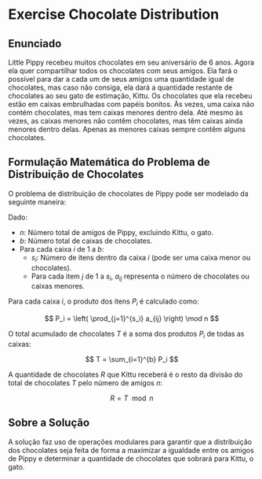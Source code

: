 # Exercise Chocolate Distribution

## Enunciado

Little Pippy recebeu muitos chocolates em seu aniversário de 6 anos. Agora ela quer compartilhar todos os chocolates com seus amigos. Ela fará o possível para dar a cada um de seus amigos uma quantidade igual de chocolates, mas caso não consiga, ela dará a quantidade restante de chocolates ao seu gato de estimação, Kittu. Os chocolates que ela recebeu estão em caixas embrulhadas com papéis bonitos. Às vezes, uma caixa não contém chocolates, mas tem caixas menores dentro dela. Até mesmo às vezes, as caixas menores não contêm chocolates, mas têm caixas ainda menores dentro delas. Apenas as menores caixas sempre contêm alguns chocolates.

## Formulação Matemática do Problema de Distribuição de Chocolates

O problema de distribuição de chocolates de Pippy pode ser modelado da seguinte maneira:

Dado:
- $n$: Número total de amigos de Pippy, excluindo Kittu, o gato.
- $b$: Número total de caixas de chocolates.
- Para cada caixa $i$ de 1 a $b$:
  - $s_i$: Número de itens dentro da caixa $i$ (pode ser uma caixa menor ou chocolates).
  - Para cada item $j$ de 1 a $s_i$, $a_{ij}$ representa o número de chocolates ou caixas menores.

Para cada caixa $i$, o produto dos itens $P_i$ é calculado como:

$$
P_i = \left( \prod_{j=1}^{s_i} a_{ij} \right) \mod n
$$

O total acumulado de chocolates $T$ é a soma dos produtos $P_i$ de todas as caixas:

$$
T = \sum_{i=1}^{b} P_i
$$

A quantidade de chocolates $R$ que Kittu receberá é o resto da divisão do total de chocolates $T$ pelo número de amigos $n$:

$$
R = T \mod n
$$

## Sobre a Solução

A solução faz uso de operações modulares para garantir que a distribuição dos chocolates seja feita de forma a maximizar a igualdade entre os amigos de Pippy e determinar a quantidade de chocolates que sobrará para Kittu, o gato.
